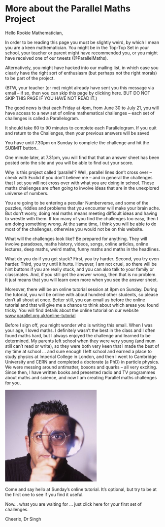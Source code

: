 # More about the Parallel Maths Project
 
Hello Rookie Mathematician,
 
In order to be reading this page you must be slightly weird, by which I mean you are a keen mathematician. You might be in the Top-Top Set in your school, your teacher or parent might have recommended you, or you might have received one of our tweets (@ParallelMaths).
 
Alternatively, you might have hacked into our mailing list, in which case you clearly have the right sort of enthusiasm (but perhaps not the right morals) to be part of the project.
 
(BTW, your teacher (or me) might already have sent you this message via email – if so, then you can skip this page by clicking here. BUT DO NOT SKIP THIS PAGE IF YOU HAVE NOT READ IT.)
 
The good news is that each Friday at 4pm, from June 30 to July 21, you will have access to a new set of online mathematical challenges – each set of challenges is called a Parallelogram. 
 
It should take 60 to 90 minutes to complete each Parallelogram. If you quit and return to the Challenges, then your previous answers will be saved 
 
You have until 7.30pm on Sunday to complete the challenge and hit the SUBMIT button..
 
One minute later, at 7.31pm, you will find that that an answer sheet has been posted onto the site and you will be able to find out your score.
 
Why is this project called ‘parallel’? Well, parallel lines don’t cross over – check with Euclid if you don’t believe me – and in general the challenges that I set you will not cross over with what you are doing in school. These maths challenges are often going to involve ideas that are in the unexplored universe of numbers. 
 
You are going to be entering a peculiar Numberverse, and some of the puzzles, riddles and problems that you encounter will make your brain ache. But don’t worry, doing real maths means meeting difficult ideas and having to wrestle with them. If too many of you find the challenges too easy, then I am doing something wrong. At the same time, I think you will be able to do most of the challenges, otherwise you would not be on this website.
 
What will the challenges look like? Be prepared for anything. They will involve paradoxes, maths history, videos, songs, online articles, online lectures, deep maths, weird maths, funny maths and maths in the headlines.
 
What do you do if you get stuck? First, you try harder. Second, you try even harder. Third, you try until it hurts. However, I am not cruel, so there will be hint buttons if you are really stuck, and you can also talk to your family or classmates. And, if you still get the answer wrong, then that is no problem. It just means that you will learn even more when you see the answer sheet.
 
Moreover, there will be an online tutorial session at 8pm on Sunday. During the tutorial, you will be online with about hundred other students, so please don’t all shout at once. Better still, you can email us before the online tutorial and that will give me a chance to think about which areas you found tricky. You will find details about the online tutorial on our website www.parallel.org.uk/online-tutorial 
 
Before I sign off, you might wonder who is writing this email. 
When I was your age, I loved maths. I definitely wasn’t the best in the class and I often found maths hard, but I always enjoyed the challenge and learned to be determined. My parents left school when they were very young (and mum still can’t read or write), so they were both very keen that I made the best of my time at school … and sure enough I left school and earned a place to study physics at Imperial College in London, and then I went to Cambridge University and CERN and completed a doctorate (a PhD) in particle physics. We were messing around antimatter, bosons and quarks – all very exciting. Since then, I have written books and presented radio and TV programmes about maths and science, and now I am creating Parallel maths challenges for you.

![Dr Simon Singh](/images/simon.jpg)
 
Come and say hello at Sunday’s online tutorial. It’s optional, but try to be at the first one to see if you find it useful. 
 
Now… what you are waiting for … just click here for your first set of challenges.
 
Cheerio,
Dr Singh 
